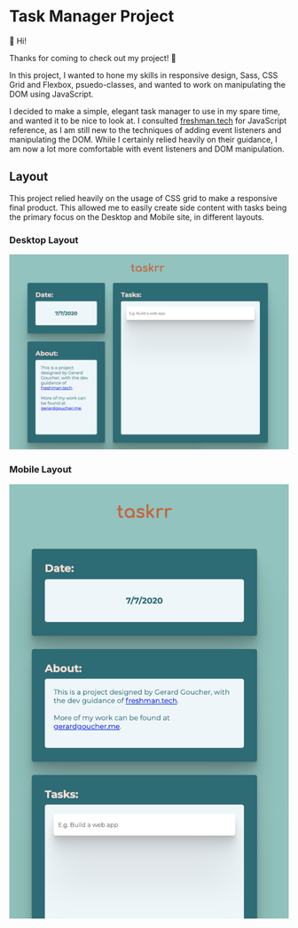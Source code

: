 # Task Manager Project

👋 Hi! 

Thanks for coming to check out my project! 🙂

In this project, I wanted to hone my skills in responsive design, Sass, CSS Grid and Flexbox, psuedo-classes, and wanted to work on manipulating the DOM using JavaScript.

I decided to make a simple, elegant task manager to use in my spare time, and wanted it to be nice to look at. I consulted [freshman.tech](https://freshman.tech/todo-list/) for JavaScript reference, as I am still new to the techniques of adding event listeners and manipulating the DOM. While I certainly relied heavily on their guidance, I am now a lot more comfortable with event listeners and DOM manipulation.


## Layout

This project relied heavily on the usage of CSS grid to make a responsive final product. This allowed me to easily create side content with tasks being the primary focus on the Desktop and Mobile site, in different layouts. 


### Desktop Layout

![Image illustrating desktop layout](rm_imgs/dlayout.png)

### Mobile Layout
![Image illustrating desktop layout](/rm_imgs/mlayout.png)
